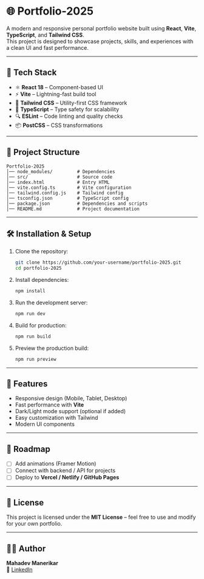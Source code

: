 

# 🌐 Portfolio-2025

A modern and responsive personal portfolio website built using **React**, **Vite**, **TypeScript**, and **Tailwind CSS**.  
This project is designed to showcase projects, skills, and experiences with a clean UI and fast performance.

---

## 🚀 Tech Stack

- ⚛️ **React 18** – Component-based UI  
- ⚡ **Vite** – Lightning-fast build tool  
- 🎨 **Tailwind CSS** – Utility-first CSS framework  
- 📝 **TypeScript** – Type safety for scalability  
- 🔍 **ESLint** – Code linting and quality checks  
- 📦 **PostCSS** – CSS transformations  

---

## 📂 Project Structure

```
Portfolio-2025
│── node_modules/         # Dependencies  
│── src/                  # Source code  
│── index.html            # Entry HTML  
│── vite.config.ts        # Vite configuration  
│── tailwind.config.js    # Tailwind config  
│── tsconfig.json         # TypeScript config  
│── package.json          # Dependencies and scripts  
│── README.md             # Project documentation  
```

---

## 🛠️ Installation & Setup

1. Clone the repository:
   ```bash
   git clone https://github.com/your-username/portfolio-2025.git
   cd portfolio-2025
   ```

2. Install dependencies:
   ```bash
   npm install
   ```

3. Run the development server:
   ```bash
   npm run dev
   ```

4. Build for production:
   ```bash
   npm run build
   ```

5. Preview the production build:
   ```bash
   npm run preview
   ```

---

## 📸 Features

- Responsive design (Mobile, Tablet, Desktop)  
- Fast performance with **Vite**  
- Dark/Light mode support (optional if added)  
- Easy customization with Tailwind  
- Modern UI components  

---

## 📌 Roadmap

- [ ] Add animations (Framer Motion)  
- [ ] Connect with backend / API for projects  
- [ ] Deploy to **Vercel / Netlify / GitHub Pages**  

---

## 📜 License

This project is licensed under the **MIT License** – feel free to use and modify for your own portfolio.

---

## 👨‍💻 Author

**Mahadev Manerikar**  
🔗 [LinkedIn](http://linkedin.com/in/mahadev-manerikar-7636a3207/) 
